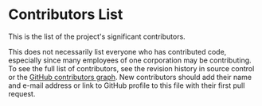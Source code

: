 # Contributors List

This is the list of the project's significant contributors.

This does not necessarily list everyone who has contributed code, especially
since many employees of one corporation may be contributing. To see the full
list of contributors, see the revision history in source control or the [GitHub
contributors
graph](https://github.com/Ed-Fi-Alliance-OSS/Project-Tanager/network/dependencies).
New contributors should add their name and e-mail address or link to GitHub
profile to this file with their first pull request.
